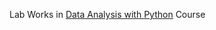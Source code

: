 Lab Works in [Data Analysis with Python](https://www.coursera.org/learn/data-analysis-with-python) Course
